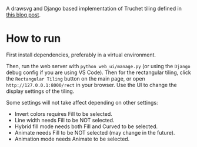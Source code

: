 A drawsvg and Django based implementation of Truchet tiling defined in [this blog post](https://medium.com/@adbaysal/exploring-truchet-tiles-da61f02981a0).

# How to run
First install dependencies, preferably in a virtual environment. 

Then, run the web server with `python web_ui/manage.py` (or using the `Django` debug config if you are using VS Code). Then for the rectangular tiling, click the `Rectangular Tiling` button on the main page, or open `http://127.0.0.1:8000/rect` in your browser. Use the UI to change the display settings of the tiling.

Some settings will not take affect depending on other settings:

* Invert colors requires Fill to be selected.
* Line width needs Fill to be NOT selected.
* Hybrid fill mode needs both Fill and Curved to be selected.
* Animate needs Fill to be NOT selected (may change in the future).
* Animation mode needs Animate to be selected.